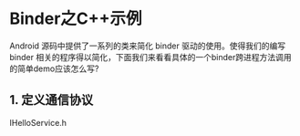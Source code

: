 # Binder之C++示例

Android 源码中提供了一系列的类来简化 binder 驱动的使用。使得我们的编写 binder 相关的程序得以简化，下面我们来看看具体的一个binder跨进程方法调用的简单demo应该怎么写?


## 1. 定义通信协议

IHelloService.h

```c

```
